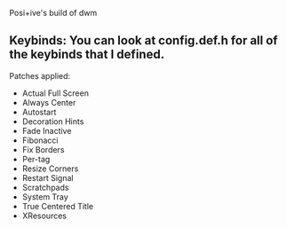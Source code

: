 Posi+ive's build of dwm

Keybinds:
You can look at config.def.h for all of the
keybinds that I defined.
-----------------------
Patches applied:
- Actual Full Screen
- Always Center
- Autostart
- Decoration Hints
- Fade Inactive
- Fibonacci
- Fix Borders
- Per-tag
- Resize Corners
- Restart Signal
- Scratchpads
- System Tray
- True Centered Title
- XResources
